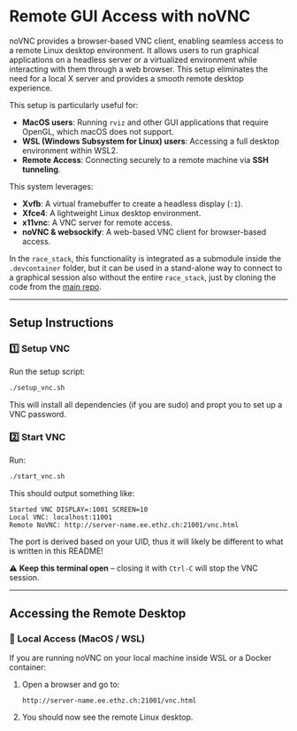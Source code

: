 # **Remote GUI Access with noVNC**

noVNC provides a browser-based VNC client, enabling seamless access to a remote Linux desktop environment. It allows users to run graphical applications on a headless server or a virtualized environment while interacting with them through a web browser. This setup eliminates the need for a local X server and provides a smooth remote desktop experience.

This setup is particularly useful for:

- **MacOS users**: Running `rviz` and other GUI applications that require OpenGL, which macOS does not support.
- **WSL (Windows Subsystem for Linux) users**: Accessing a full desktop environment within WSL2.
- **Remote Access**: Connecting securely to a remote machine via **SSH tunneling**.

This system leverages:
- **Xvfb**: A virtual framebuffer to create a headless display (`:1`).
- **Xfce4**: A lightweight Linux desktop environment.
- **x11vnc**: A VNC server for remote access.
- **noVNC & websockify**: A web-based VNC client for browser-based access.

In the `race_stack`, this functionality is integrated as a submodule inside the `.devcontainer` folder, but it can be used in a stand-alone way to connect to a graphical session also without the entire `race_stack`, just by cloning the code from the [main repo](https://git.ee.ethz.ch/pbl/research/f1tenth/remote-novnc-setup).

---

## **Setup Instructions**

### **1️⃣ Setup VNC**
Run the setup script:
```bash
./setup_vnc.sh
```
This will install all dependencies (if you are sudo) and propt you to set up a VNC password.

### **2️⃣ Start VNC**
Run:
```bash
./start_vnc.sh
```
This should output something like:
```
Started VNC DISPLAY=:1001 SCREEN=10
Local VNC: localhost:11001
Remote NoVNC: http://server-name.ee.ethz.ch:21001/vnc.html
```
The port is derived based on your UID, thus it will likely be different to what is written in this README!


⚠ **Keep this terminal open** – closing it with `Ctrl-C` will stop the VNC session.

---

## **Accessing the Remote Desktop**

### **🔹 Local Access (MacOS / WSL)**
If you are running noVNC on your local machine inside WSL or a Docker container:

1. Open a browser and go to:
   ```
   http://server-name.ee.ethz.ch:21001/vnc.html
   ```
2. You should now see the remote Linux desktop.


